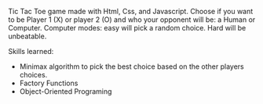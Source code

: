 Tic Tac Toe game made with Html, Css, and Javascript. Choose if you want to be Player 1 (X) or player 2 (O) and who your opponent will be: a Human or Computer. 
Computer modes:
easy will pick a random choice. 
Hard will be unbeatable. 

Skills learned:
- Minimax algorithm to pick the best choice based on the other players choices.
- Factory Functions
- Object-Oriented Programing
